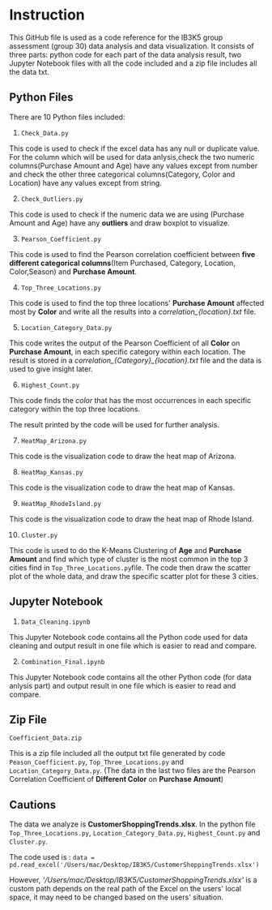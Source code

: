 
# Instruction
This GitHub file is used as a code reference for the IB3K5 group assessment (group 30) data analysis and data visualization. It consists of three parts: python code for each part of the data analysis result, two Jupyter Notebook files with all the code included and a zip file includes all the data txt.

## Python Files
There are 10 Python files included:

1. `Check_Data.py`

This code is used to check if the excel data has any null or duplicate value. For the column which will be used for data anlysis,check the two numeric columns(Purchase Amount and Age) have any values except from number and check the other three categorical columns(Category, Color and Location) have any values except from string.

2. `Check_Outliers.py`

This code is used to check if the numeric data we are using (Purchase Amount and Age) have any **outliers** and draw boxplot to visualize.

3. `Pearson_Coefficient.py`

This code is used to find the Pearson correlation coefficient between **five different categorical columns**(Item Purchased, Category, Location, Color,Season) and **Purchase Amount**. 

4. `Top_Three_Locations.py`

This code is used to find the top three locations' **Purchase Amount** affected most by **Color** and write all the results into a *correlation_{location}.txt* file.

5. `Location_Category_Data.py`

This code writes the output of the Pearson Coefficient of all **Color** on **Purchase Amount**, in each specific category within each location. The result is stored in a *correlation_{Category}_{location}.txt* file and the data is used to give insight later.

6. `Highest_Count.py`

This code finds the *color* that has the most occurrences in each specific category within the top three locations. 

The result printed by the code will be used for further analysis.

7. `HeatMap_Arizona.py`

This code is the visualization code to draw the heat map of Arizona.

8. `HeatMap_Kansas.py`

This code is the visualization code to draw the heat map of Kansas.

9. `HeatMap_RhodeIsland.py`

This code is the visualization code to draw the heat map of Rhode Island.

10. `Cluster.py`

This code is used to do the K-Means Clustering of **Age** and **Purchase Amount** and find which type of cluster is the most common in the top 3 cities find in `Top_Three_Locations.py`file.
The code then draw the scatter plot of the whole data, and draw the specific scatter plot for these 3 cities.

## Jupyter Notebook

1. `Data_Cleaning.ipynb`

This Jupyter Notebook code contains all the Python code used for data cleaning and output result in one file which is easier to read and compare.

2. `Combination_Final.ipynb`

This Jupyter Notebook code contains all the other Python code (for data anlysis part) and output result in one file which is easier to read and compare.

## Zip File
`Coefficient_Data.zip`

This is a zip file included all the output txt file generated by code `Peason_Coefficient.py`, `Top_Three_Locations.py` and `Location_Category_Data.py`.
(The data in the last two files are the Pearson Correlation Coefficient of **Different Color** on **Purchase Amount**) 

## Cautions
The data we analyze is **CustomerShoppingTrends.xlsx**.
In the python file `Top_Three_Locations.py`, `Location_Category_Data.py`, `Highest_Count.py` and `Cluster.py`.

The code used is :
`data = pd.read_excel('/Users/mac/Desktop/IB3K5/CustomerShoppingTrends.xlsx')`

However, *'/Users/mac/Desktop/IB3K5/CustomerShoppingTrends.xlsx'* is a custom path depends on the real path of the Excel on the users' local space, it may need to be changed based on the users' situation.


